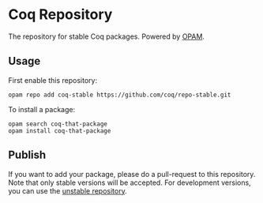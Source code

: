 # Coq Repository
The repository for stable Coq packages. Powered by [OPAM](http://opam.ocamlpro.com/).

## Usage
First enable this repository:

    opam repo add coq-stable https://github.com/coq/repo-stable.git

To install a package:

    opam search coq-that-package
    opam install coq-that-package

## Publish
If you want to add your package, please do a pull-request to this repository. Note that only stable versions will be accepted. For development versions, you can use the [unstable repository](https://github.com/coq/opam-coq-repo-unstable).
